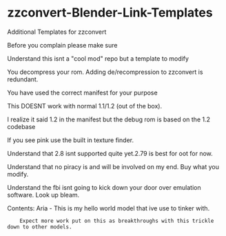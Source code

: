 # zzconvert-Blender-Link-Templates
Additional Templates for zzconvert

Before you complain please make sure

  Understand this isnt a "cool mod" repo but a template to modify

  You decompress your rom. Adding de/recompression to zzconvert is redundant.

  You have used the correct manifest for your purpose 

  This DOESNT work with normal 1.1/1.2 (out of the box).

  I realize it said 1.2 in the manifest but the debug rom is based on the 1.2 codebase

  If you see pink use the built in texture finder.

  Understand that 2.8 isnt supported quite yet.2.79 is best for oot for now.

  Understand that no piracy is and will be involved on my end. Buy what you modify.

  Understand the fbi isnt going to kick down your door over emulation software. Look up bleam.


Contents:
Aria - This is my hello world model that ive use to tinker with.
 
        Expect more work put on this as breakthroughs with this trickle down to other models.
